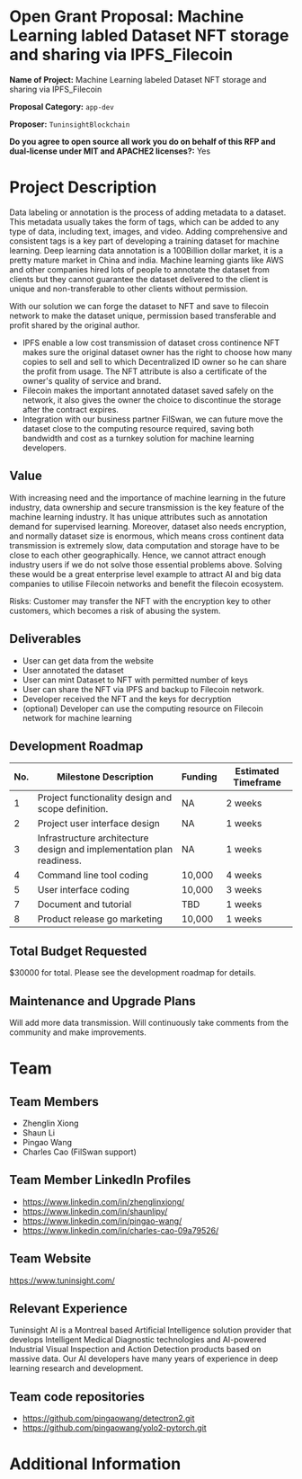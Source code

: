 # Open Grant Proposal: Machine Learning labled Dataset NFT storage and sharing via IPFS_Filecoin

**Name of Project:**
Machine Learning labeled Dataset NFT storage and sharing via IPFS_Filecoin

**Proposal Category:** `app-dev`

**Proposer:** `TuninsightBlockchain`

**Do you agree to open source all work you do on behalf of this RFP and dual-license under MIT and APACHE2 licenses?:** Yes

# Project Description

Data labeling or annotation is the process of adding metadata to a dataset. This metadata usually takes the form of tags, which can be added to any type of data, including text, images, and video. Adding comprehensive and consistent tags is a key part of developing a training dataset for machine learning. Deep learning data annotation is a 100Billion dollar market, it is a pretty mature market in China and india. Machine learning giants like AWS and other companies hired lots of people to annotate the dataset from clients but they cannot guarantee the dataset delivered to the client is unique and non-transferable to other clients without permission. 

With our solution we can forge the dataset to NFT and save to filecoin network to make the dataset unique, permission based transferable and profit shared by the original author.

- IPFS enable a low cost transmission of dataset cross continence
NFT makes sure the original dataset owner has the right to choose how many copies to sell and sell to which Decentralized ID owner  so he can share the profit from usage. The NFT attribute is also a certificate of the owner's quality of service and brand.
- Filecoin makes the important annotated dataset saved safely on the network, it also gives the owner the choice to discontinue the storage after the contract expires.
- Integration with our business partner FilSwan, we can future move the dataset close to the computing resource required, saving both bandwidth and cost as a turnkey solution for machine learning developers.


## Value

With increasing need and the importance of machine learning in the future industry, data ownership and secure transmission is the key feature of the machine learning industry. It has unique attributes such as annotation demand for supervised learning. Moreover, dataset also needs encryption, and normally dataset size is enormous, which means cross continent data transmission is extremely slow, data computation and storage have to be close to each other geographically. Hence, we cannot attract enough industry users if we do not solve those essential problems above. Solving these would be a great enterprise level example to attract AI and big data companies to utilise Filecoin networks and benefit the filecoin ecosystem.

Risks: Customer may transfer the NFT with the encryption key to other customers, which becomes a risk of abusing the system.


## Deliverables
- User can get data from the website
- User annotated the dataset
- User can mint Dataset to NFT with permitted number of keys
- User can share the NFT via IPFS and backup to Filecoin network.
- Developer received the NFT and the keys for decryption
- (optional) Developer can use the computing resource on Filecoin network for machine learning


## Development Roadmap

| No. | Milestone Description | Funding | Estimated Timeframe |
| --- | --- | --- | --- |
| 1 | Project functionality design and scope definition. | NA | 2 weeks |
| 2 | Project user interface design | NA | 1 weeks |
| 3 | Infrastructure architecture design and implementation plan readiness.| NA | 1 weeks |
| 4 | Command line tool coding  | 10,000 | 4 weeks |
| 5 | User interface coding  | 10,000 | 3 weeks |
| 7 | Document and tutorial | TBD | 1 weeks |
| 8 | Product release go marketing  | 10,000 | 1 weeks |


## Total Budget Requested
$30000 for total. Please see the development roadmap for details.

## Maintenance and Upgrade Plans

Will add more data transmission. Will continuously take comments from the community and make improvements.

# Team

## Team Members

- Zhenglin Xiong
- Shaun Li
- Pingao Wang
- Charles Cao (FilSwan support)


## Team Member LinkedIn Profiles

- https://www.linkedin.com/in/zhenglinxiong/
- https://www.linkedin.com/in/shaunlipy/
- https://www.linkedin.com/in/pingao-wang/
- https://www.linkedin.com/in/charles-cao-09a79526/

## Team Website
https://www.tuninsight.com/

## Relevant Experience
Tuninsight AI is a Montreal based Artificial Intelligence solution provider that develops Intelligent Medical Diagnostic technologies and AI-powered Industrial Visual Inspection and Action Detection products based on massive data. Our AI developers have many years of experience in deep learning research and development.

## Team code repositories

- https://github.com/pingaowang/detectron2.git
- https://github.com/pingaowang/yolo2-pytorch.git

# Additional Information
